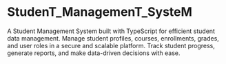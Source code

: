 # StudenT_ManagemenT_SysteM
A Student Management System built with TypeScript for efficient student data management. Manage student profiles, courses, enrollments, grades, and user roles in a secure and scalable platform. Track student progress, generate reports, and make data-driven decisions with ease.
